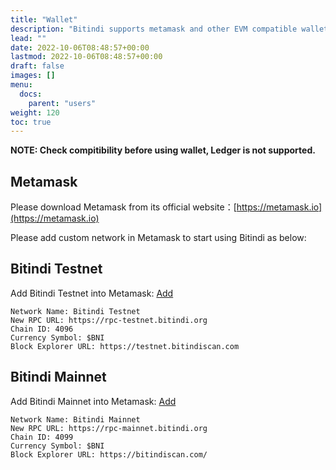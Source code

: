 ```yaml
---
title: "Wallet"
description: "Bitindi supports metamask and other EVM compatible wallets"
lead: ""
date: 2022-10-06T08:48:57+00:00
lastmod: 2022-10-06T08:48:57+00:00
draft: false
images: []
menu:
  docs:
    parent: "users"
weight: 120
toc: true
---
```


**NOTE: Check compitibility before using wallet, Ledger is not supported.**

## Metamask

Please download Metamask from its official website：[https://metamask.io](https://metamask.io)

Please add custom network in Metamask to start using Bitindi as below:

## Bitindi Testnet

Add Bitindi Testnet into Metamask: [Add](https://testnet.bitindiscan.com/)
```
Network Name: Bitindi Testnet
New RPC URL: https://rpc-testnet.bitindi.org
Chain ID: 4096
Currency Symbol: $BNI
Block Explorer URL: https://testnet.bitindiscan.com
```

## Bitindi Mainnet
Add Bitindi Mainnet into Metamask: [Add](https://bitindiscan.com/)
```
Network Name: Bitindi Mainnet
New RPC URL: https://rpc-mainnet.bitindi.org
Chain ID: 4099
Currency Symbol: $BNI
Block Explorer URL: https://bitindiscan.com/
```
